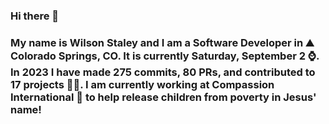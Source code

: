 ### Hi there 👋

### My name is Wilson Staley and I am a Software Developer in ⛰ Colorado Springs, CO.  It is currently Saturday, September 2 ⌚. In 2023 I have made 275 commits, 80 PRs, and contributed to 17 projects 👨‍💻. I am currently working at Compassion International 🏢 to help release children from poverty in Jesus' name!